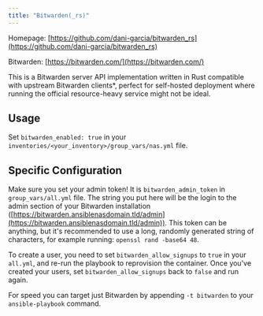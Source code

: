 ```yaml
---
title: "Bitwarden(_rs)"
--- 
```


Homepage: [https://github.com/dani-garcia/bitwarden_rs](https://github.com/dani-garcia/bitwarden_rs)

Bitwarden: [https://bitwarden.com/](https://bitwarden.com/)

This is a Bitwarden server API implementation written in Rust compatible with upstream Bitwarden clients*, perfect for self-hosted deployment where running the official resource-heavy service might not be ideal.

## Usage

Set `bitwarden_enabled: true` in your `inventories/<your_inventory>/group_vars/nas.yml` file.

## Specific Configuration

Make sure you set your admin token! It is `bitwarden_admin_token` in `group_vars/all.yml` file. The string you put here will be the login to the admin section of your Bitwarden installation ([https://bitwarden.ansiblenasdomain.tld/admin](https://bitwarden.ansiblenasdomain.tld/admin)). This token can be anything, but it's recommended to use a long, randomly generated string of characters, for example running:
`openssl rand -base64 48`.

To create a user, you need to set `bitwarden_allow_signups` to `true` in your `all.yml`, and re-run the playbook to reprovision the container. Once you've created your users, set `bitwarden_allow_signups` back to `false` and run again.

For speed you can target just Bitwarden by appending `-t bitwarden` to your `ansible-playbook` command.
